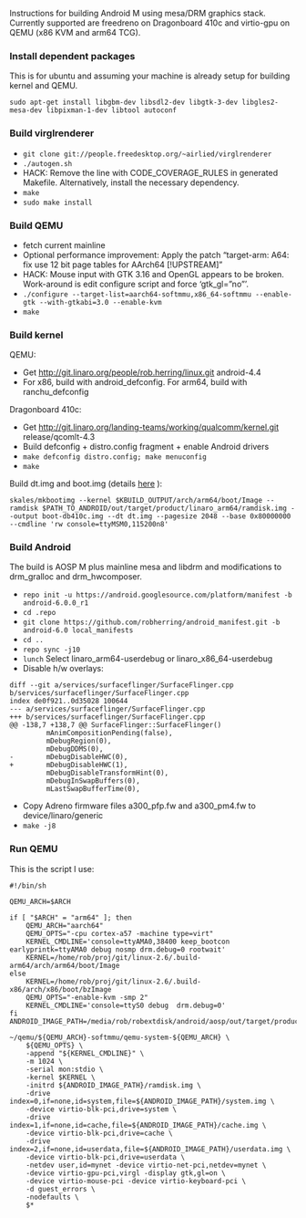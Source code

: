 Instructions for building Android M using mesa/DRM graphics stack. Currently supported are freedreno on Dragonboard 410c and virtio-gpu on QEMU (x86 KVM and arm64 TCG).

### Install dependent packages
This is for ubuntu and assuming your machine is already setup for building kernel and QEMU.

`sudo apt-get install libgbm-dev libsdl2-dev libgtk-3-dev libgles2-mesa-dev libpixman-1-dev libtool autoconf`

### Build virglrenderer

- `git clone git://people.freedesktop.org/~airlied/virglrenderer`
- `./autogen.sh`
- HACK: Remove the line with CODE_COVERAGE_RULES in generated Makefile. Alternatively, install the necessary dependency.
- `make`
- `sudo make install`

### Build QEMU
- fetch current mainline
- Optional performance improvement: Apply the patch “target-arm: A64: fix use 12 bit page tables for AArch64 [!UPSTREAM]”
- HACK: Mouse input with GTK 3.16 and OpenGL appears to be broken. Work-around is edit configure script and force ‘gtk_gl=”no”’.
- `./configure --target-list=aarch64-softmmu,x86_64-softmmu --enable-gtk --with-gtkabi=3.0 --enable-kvm`
- `make`

### Build kernel
QEMU:
- Get http://git.linaro.org/people/rob.herring/linux.git android-4.4
- For x86, build with android_defconfig. For arm64, build with ranchu_defconfig

Dragonboard 410c:
- Get http://git.linaro.org/landing-teams/working/qualcomm/kernel.git release/qcomlt-4.3
- Build defconfig + distro.config fragment + enable Android drivers
- `make defconfig distro.config; make menuconfig`
- `make`

Build dt.img and boot.img (details [here](https://github.com/96boards/documentation/wiki/Dragonboard-410c-Boot-Image) ):

`skales/mkbootimg --kernel $KBUILD_OUTPUT/arch/arm64/boot/Image --ramdisk $PATH_TO_ANDROID/out/target/product/linaro_arm64/ramdisk.img --output boot-db410c.img --dt dt.img --pagesize 2048 --base 0x80000000 --cmdline 'rw console=ttyMSM0,115200n8'`


### Build Android
The build is AOSP M plus mainline mesa and libdrm and modifications to drm_gralloc and drm_hwcomposer. 

- `repo init -u https://android.googlesource.com/platform/manifest -b android-6.0.0_r1`
- `cd .repo`
- `git clone https://github.com/robherring/android_manifest.git -b android-6.0 local_manifests`
- `cd ..`
- `repo sync -j10`
- `lunch` Select linaro_arm64-userdebug or linaro_x86_64-userdebug
- Disable h/w overlays:

```
diff --git a/services/surfaceflinger/SurfaceFlinger.cpp b/services/surfaceflinger/SurfaceFlinger.cpp
index de0f921..0d35028 100644
--- a/services/surfaceflinger/SurfaceFlinger.cpp
+++ b/services/surfaceflinger/SurfaceFlinger.cpp
@@ -138,7 +138,7 @@ SurfaceFlinger::SurfaceFlinger()
         mAnimCompositionPending(false),
         mDebugRegion(0),
         mDebugDDMS(0),
-        mDebugDisableHWC(0),
+        mDebugDisableHWC(1),
         mDebugDisableTransformHint(0),
         mDebugInSwapBuffers(0),
         mLastSwapBufferTime(0),
```

- Copy Adreno firmware files a300_pfp.fw and a300_pm4.fw to device/linaro/generic
- `make -j8`

### Run QEMU
This is the script I use:

```
#!/bin/sh

QEMU_ARCH=$ARCH

if [ "$ARCH" = "arm64" ]; then
	QEMU_ARCH="aarch64"
	QEMU_OPTS="-cpu cortex-a57 -machine type=virt"
	KERNEL_CMDLINE='console=ttyAMA0,38400 keep_bootcon earlyprintk=ttyAMA0 debug nosmp drm.debug=0 rootwait'
	KERNEL=/home/rob/proj/git/linux-2.6/.build-arm64/arch/arm64/boot/Image
else
	KERNEL=/home/rob/proj/git/linux-2.6/.build-x86/arch/x86/boot/bzImage
	QEMU_OPTS="-enable-kvm -smp 2"
	KERNEL_CMDLINE='console=ttyS0 debug  drm.debug=0'
fi
ANDROID_IMAGE_PATH=/media/rob/robextdisk/android/aosp/out/target/product/linaro_${ARCH}

~/qemu/${QEMU_ARCH}-softmmu/qemu-system-${QEMU_ARCH} \
	${QEMU_OPTS} \
	-append "${KERNEL_CMDLINE}" \
	-m 1024 \
	-serial mon:stdio \
	-kernel $KERNEL \
	-initrd ${ANDROID_IMAGE_PATH}/ramdisk.img \
	-drive index=0,if=none,id=system,file=${ANDROID_IMAGE_PATH}/system.img \
	-device virtio-blk-pci,drive=system \
	-drive index=1,if=none,id=cache,file=${ANDROID_IMAGE_PATH}/cache.img \
	-device virtio-blk-pci,drive=cache \
	-drive index=2,if=none,id=userdata,file=${ANDROID_IMAGE_PATH}/userdata.img \
	-device virtio-blk-pci,drive=userdata \
	-netdev user,id=mynet -device virtio-net-pci,netdev=mynet \
	-device virtio-gpu-pci,virgl -display gtk,gl=on \
	-device virtio-mouse-pci -device virtio-keyboard-pci \
	-d guest_errors \
	-nodefaults \
	$*
```
